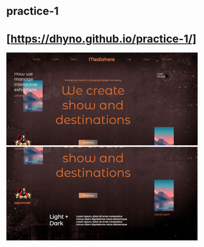 # practice-1
# [https://dhyno.github.io/practice-1/]
<img src="resul1.JPG">
<img src="result2.JPG">
